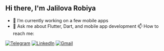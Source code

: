 ## Hi there, I'm Jalilova Robiya


- 🔭 I’m currently working on a few mobile apps
- 💬 Ask me about Flutter, Dart, and mobile app development
📫 How to reach me:

[![Telegram](https://img.shields.io/badge/Telegram-2CA5E0?style=for-the-badge&logo=telegram&logoColor=white)](https://t.me/iamdjalilova_r)
[![LinkedIn](https://img.shields.io/badge/LinkedIn-0077B5?style=for-the-badge&logo=linkedin&logoColor=white)](https://www.linkedin.com/in/robiya-jalilova-12535a37b)
[![Gmail](https://img.shields.io/badge/Gmail-D14836?style=for-the-badge&logo=gmail&logoColor=white)](mailto:robiyajalilova523@gmail.com)


<!--
**jalilovarobiya/jalilovarobiya** is a ✨ _special_ ✨ repository because its `README.md` (this file) appears on your GitHub profile.

Here are some ideas to get you started:


- 🌱 I’m currently learning ...
- 👯 I’m looking to collaborate on ...
- 🤔 I’m looking for help with ...

- 😄 Pronouns: ...
- ⚡ Fun fact: ...
-->
